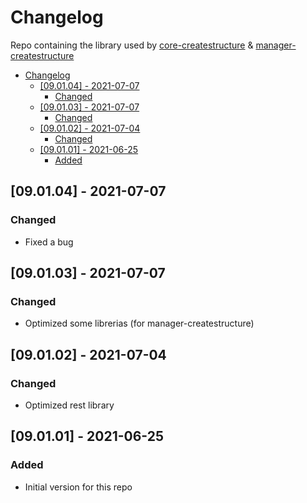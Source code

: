 # Changelog
Repo containing the library used by [core-createstructure](https://github.com/createstructure/core-createstructure) & [manager-createstructure](https://github.com/createstructure/manager-createstructure)

- [Changelog](#changelog)
  - [[09.01.04] - 2021-07-07](#090104---2021-07-07)
    - [Changed](#changed)
  - [[09.01.03] - 2021-07-07](#090103---2021-07-07)
    - [Changed](#changed-1)
  - [[09.01.02] - 2021-07-04](#090102---2021-07-04)
    - [Changed](#changed-2)
  - [[09.01.01] - 2021-06-25](#090101---2021-06-25)
    - [Added](#added)

## [09.01.04] - 2021-07-07
### Changed
- Fixed a bug

## [09.01.03] - 2021-07-07
### Changed
- Optimized some librerias (for manager-createstructure)

## [09.01.02] - 2021-07-04
### Changed
- Optimized rest library

## [09.01.01] - 2021-06-25
### Added
- Initial version for this repo
